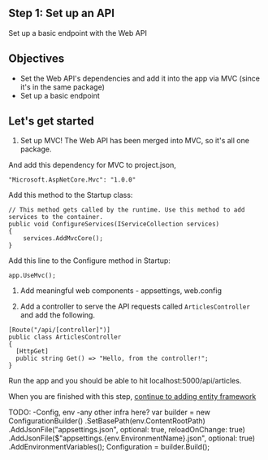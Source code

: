 ## Step 1: Set up an API 
Set up a basic endpoint with the Web API

## Objectives 
- Set the Web API's dependencies and add it into the app via MVC (since it's in the same package) 
- Set up a basic endpoint

## Let's get started

1. Set up MVC! The Web API has been merged into MVC, so it's all one package. 

And add this dependency for MVC to project.json, 

```
"Microsoft.AspNetCore.Mvc": "1.0.0"
```

Add this method to the Startup class: 

```
// This method gets called by the runtime. Use this method to add services to the container.
public void ConfigureServices(IServiceCollection services)
{
    services.AddMvcCore();
}
```

Add this line to the Configure method in Startup:

```
app.UseMvc();
```

1. Add meaningful web components - appsettings, web.config

1. Add a controller to serve the API requests called `ArticlesController` and add the following. 

```
[Route("/api/[controller]")]
public class ArticlesController
{
  [HttpGet]
  public string Get() => "Hello, from the controller!";
}
```

Run the app and you should be able to hit localhost:5000/api/articles. 

When you are finished with this step, [continue to adding entity framework](https://github.com/Wyntuition/aspnetcore-workshop-kit/tree/master/03-EntityFramework)


TODO:
-Config, env 
-any other infra here? 
var builder = new ConfigurationBuilder()
                .SetBasePath(env.ContentRootPath)
                .AddJsonFile("appsettings.json", optional: true, reloadOnChange: true)
                .AddJsonFile($"appsettings.{env.EnvironmentName}.json", optional: true)
                .AddEnvironmentVariables();
            Configuration = builder.Build();